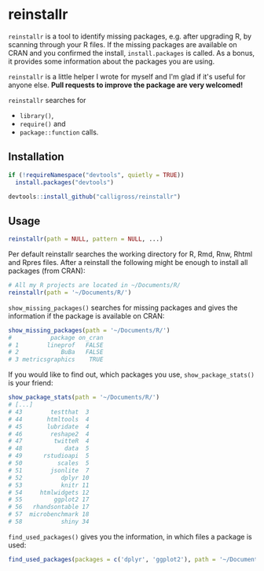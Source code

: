 reinstallr
==============

`reinstallr` is a tool to identify missing packages, e.g. after upgrading R, by scanning through your R files. If the missing packages are available on CRAN and you confirmed the install, `install.packages` is called. As a bonus, it provides some information about the packages you are using.

`reinstallr` is a little helper I wrote for myself and I'm glad if it's useful for anyone else. **Pull requests to improve the package are very welcomed!**

`reinstallr` searches for 

* `library()`, 
* `require()` and 
* `package::function` calls. 

Installation
------------
```r
if (!requireNamespace("devtools", quietly = TRUE))
  install.packages("devtools")

devtools::install_github("calligross/reinstallr")
```

Usage
------------

```r
reinstallr(path = NULL, pattern = NULL, ...)
```

Per default reinstallr searches the working directory for R, Rmd, Rnw, Rhtml and Rpres files. After a reinstall the following might be enough to install all packages (from CRAN):

```r
# All my R projects are located in ~/Documents/R/
reinstallr(path = '~/Documents/R/')

```

`show_missing_packages()` searches for missing packages and gives the information if the package is available on CRAN:

```r
show_missing_packages(path = '~/Documents/R/')
#           package on_cran
# 1        lineprof   FALSE
# 2            BuBa   FALSE
# 3 metricsgraphics    TRUE
```


If you would like to find out, which packages you use, `show_package_stats()` is your friend:

```r
show_package_stats(path = '~/Documents/R/')
# [...]
# 43        testthat  3
# 44       htmltools  4
# 45       lubridate  4
# 46        reshape2  4
# 47         twitteR  4
# 48            data  5
# 49      rstudioapi  5
# 50          scales  5
# 51        jsonlite  7
# 52           dplyr 10
# 53           knitr 11
# 54     htmlwidgets 12
# 55         ggplot2 17
# 56   rhandsontable 17
# 57  microbenchmark 18
# 58           shiny 34
```

`find_used_packages()` gives you the information, in which files a package is used:

```r
find_used_packages(packages = c('dplyr', 'ggplot2'), path = '~/Documents/R/')
```

